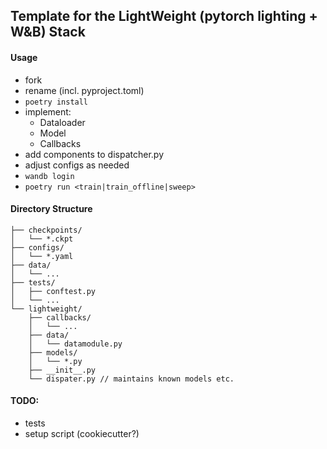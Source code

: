 ## Template for the LightWeight (pytorch lighting + W&B) Stack


#### Usage
- fork
- rename (incl. pyproject.toml)
- ```poetry install```
- implement:
    - Dataloader
    - Model
    - Callbacks
- add components to dispatcher.py
- adjust configs as needed
- ```wandb login```
- ```poetry run <train|train_offline|sweep>```


#### Directory Structure
```
├── checkpoints/
│   └── *.ckpt
├── configs/
│   └── *.yaml
├── data/
│   └── ...
├── tests/
│   ├── conftest.py
│   └── ...
└── lightweight/
    ├── callbacks/
    │   └── ...
    ├── data/
    │   └── datamodule.py
    ├── models/
    │   └── *.py
    ├── __init__.py
    └── dispater.py // maintains known models etc.
```


#### TODO:
- tests
- setup script (cookiecutter?)
